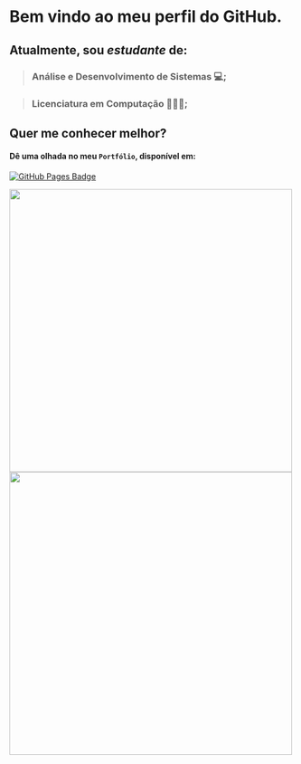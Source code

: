 # Bem vindo ao meu perfil do GitHub.
## Atualmente, sou _estudante_ de:
> ### Análise e Desenvolvimento de Sistemas 💻;

> ### Licenciatura em Computação 👨🏽‍🏫;<br/>

## Quer me conhecer melhor?
#### Dê uma olhada no meu `Portfólio`, disponível em:

<a href="https://andersoncamposs.github.io" target="blank"><img alt="GitHub Pages Badge" src="https://img.shields.io/badge/GitHub%20Pages-222222.svg?style=for-the-badge&logo=GitHub-Pages&logoColor=white"/></a>

<div>
    <a href="https://github.com/AndersonCamposs">
    <img heigth="180em" width="500em" src="https://github-readme-stats-git-masterrstaa-rickstaa.vercel.app/api?username=AndersonCamposs&show_icons=true&theme=dark&include_all_commits=true&count_private=true&PAT_1"/>
    <br/>
    <img heigth="180em" width="500em "src="https://github-readme-stats.vercel.app/api/top-langs/?username=AndersonCamposs&layout=compact&langs_count=16&theme=dark"/>
</div>

